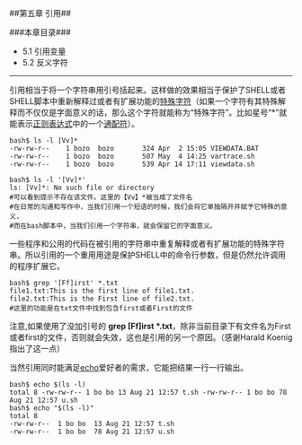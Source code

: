##第五章 引用##

###本章目录###

* 5.1 引用变量
* 5.2 反义字符
* * * *

引用相当于将一个字符串用引号括起来。这样做的效果相当于保护了SHELL或者SHELL脚本中重新解释过或者有扩展功能的[特殊字符](http://tldp.org/LDP/abs/html/special-chars.html)（如果一个字符有其特殊解释而不仅仅是字面意义的话，那么这个字符就能称为“特殊字符”。比如星号“*”就能表示[正则表达式](http://tldp.org/LDP/abs/html/regexp.html#REGEXREF)中的一个[通配符](http://tldp.org/LDP/abs/html/globbingref.html)）。


	bash$ ls -l [Vv]*
	-rw-rw-r--    1 bozo  bozo       324 Apr  2 15:05 VIEWDATA.BAT
	-rw-rw-r--    1 bozo  bozo       507 May  4 14:25 vartrace.sh
	-rw-rw-r--    1 bozo  bozo       539 Apr 14 17:11 viewdata.sh

	bash$ ls -l '[Vv]*'
	ls: [Vv]*: No such file or directory
	#可以看到提示不存在该文件。这里的【Vv】*被当成了文件名
	#在日常的沟通和写作中，当我们引用一个短语的时候，我们会将它单独隔开并赋予它特殊的意义，
	#而在bash脚本中，当我们引用一个字符串，就会保留它的字面意义。

一些程序和公用的代码在被引用的字符串中重复解释或者有扩展功能的特殊字符串。所以引用的一个重用用途是保护SHELL中的命令行参数，但是仍然允许调用的程序扩展它。
	
	bash$ grep '[Ff]irst' *.txt
	file1.txt:This is the first line of file1.txt.
	file2.txt:This is the First line of file2.txt.
	#这里的功能是在txt文件中找到包含first或者First的文件

注意,如果使用了没加引号的 **grep [Ff]irst \*.txt**，除非当前目录下有文件名为First或者first的文件，否则就会失效，这也是引用的另一个原因。（感谢Harald Koenig指出了这一点）

当然引用同时能满足[echo](http://tldp.org/LDP/abs/html/internal.html#ECHOREF)爱好者的需求，它能把结果一行一行输出。

	bash$ echo $(ls -l)
	total 8 -rw-rw-r-- 1 bo bo 13 Aug 21 12:57 t.sh -rw-rw-r-- 1 bo bo 78 Aug 21 12:57 u.sh
	bash$ echo "$(ls -l)"
	total 8
	-rw-rw-r--  1 bo bo  13 Aug 21 12:57 t.sh
	-rw-rw-r--  1 bo bo  78 Aug 21 12:57 u.sh